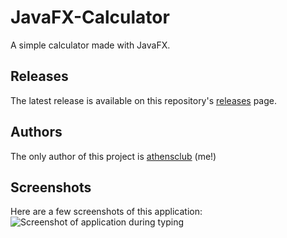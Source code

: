 # JavaFX-Calculator
A simple calculator made with JavaFX.

## Releases
The latest release is available on this repository's [releases](https://github.com/athensclub/JavaFX-Calculator/releases/ "releases page") page.

## Authors
The only author of this project is [athensclub](https://github.com/athensclub "athensclub") (me!)

## Screenshots
Here are a few screenshots of this application:
![Screenshot of application during typing](https://github.com/athensclub/JavaFX-Calculator/blob/main/screenshots/screenshot_on_load.png "On load")
